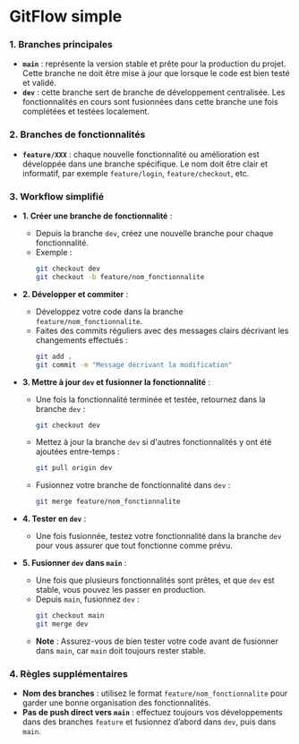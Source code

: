 # GitFlow simple

### 1. **Branches principales**
   - **`main`** : représente la version stable et prête pour la production du projet. Cette branche ne doit être mise à jour que lorsque le code est bien testé et validé.
   - **`dev`** : cette branche sert de branche de développement centralisée. Les fonctionnalités en cours sont fusionnées dans cette branche une fois complétées et testées localement.

### 2. **Branches de fonctionnalités**
   - **`feature/XXX`** : chaque nouvelle fonctionnalité ou amélioration est développée dans une branche spécifique. Le nom doit être clair et informatif, par exemple `feature/login`, `feature/checkout`, etc.

### 3. **Workflow simplifié**
   - **1. Créer une branche de fonctionnalité** :
     - Depuis la branche `dev`, créez une nouvelle branche pour chaque fonctionnalité.
     - Exemple : 
       ```bash
       git checkout dev
       git checkout -b feature/nom_fonctionnalite
       ```

   - **2. Développer et commiter** :
     - Développez votre code dans la branche `feature/nom_fonctionnalite`.
     - Faites des commits réguliers avec des messages clairs décrivant les changements effectués :
       ```bash
       git add .
       git commit -m "Message décrivant la modification"
       ```

   - **3. Mettre à jour `dev` et fusionner la fonctionnalité** :
     - Une fois la fonctionnalité terminée et testée, retournez dans la branche `dev` :
       ```bash
       git checkout dev
       ```
     - Mettez à jour la branche `dev` si d'autres fonctionnalités y ont été ajoutées entre-temps :
       ```bash
       git pull origin dev
       ```
     - Fusionnez votre branche de fonctionnalité dans `dev` :
       ```bash
       git merge feature/nom_fonctionnalite
       ```

   - **4. Tester en `dev`** :
     - Une fois fusionnée, testez votre fonctionnalité dans la branche `dev` pour vous assurer que tout fonctionne comme prévu.

   - **5. Fusionner `dev` dans `main`** :
     - Une fois que plusieurs fonctionnalités sont prêtes, et que `dev` est stable, vous pouvez les passer en production.
     - Depuis `main`, fusionnez `dev` :
       ```bash
       git checkout main
       git merge dev
       ```
     - **Note** : Assurez-vous de bien tester votre code avant de fusionner dans `main`, car `main` doit toujours rester stable.

### 4. **Règles supplémentaires**
   - **Nom des branches** : utilisez le format `feature/nom_fonctionnalite` pour garder une bonne organisation des fonctionnalités.
   - **Pas de push direct vers `main`** : effectuez toujours vos développements dans des branches `feature` et fusionnez d’abord dans `dev`, puis dans `main`.
